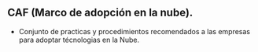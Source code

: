 ## CAF (Marco de adopción en la nube).

- Conjunto de practicas y procedimientos recomendados a las empresas para adoptar técnologias en la Nube.
